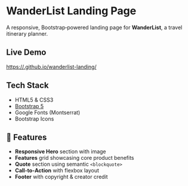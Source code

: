 # WanderList Landing Page

A responsive, Bootstrap‑powered landing page for **WanderList**, a travel itinerary planner.

##  Live Demo

[https://<Creathorkim>.github.io/wanderlist-landing/](https://<Creathorkim>.github.io/wanderlist-landing/)

## Tech Stack

- HTML5 & CSS3  
- [Bootstrap 5](https://getbootstrap.com/)  
- Google Fonts (Montserrat)  
- Bootstrap Icons  

## 📝 Features

- **Responsive Hero** section with image  
- **Features** grid showcasing core product benefits  
- **Quote** section using semantic `<blockquote>`  
- **Call‑to‑Action** with flexbox layout  
- **Footer** with copyright & creator credit  



